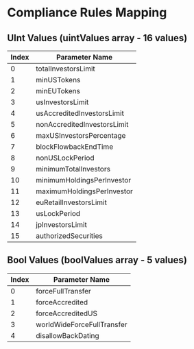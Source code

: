 # Compliance Rules Mapping

## UInt Values (uintValues array - 16 values)

| Index | Parameter Name |
|-------|----------------|
| 0 | totalInvestorsLimit |
| 1 | minUSTokens |
| 2 | minEUTokens |
| 3 | usInvestorsLimit |
| 4 | usAccreditedInvestorsLimit |
| 5 | nonAccreditedInvestorsLimit |
| 6 | maxUSInvestorsPercentage |
| 7 | blockFlowbackEndTime |
| 8 | nonUSLockPeriod |
| 9 | minimumTotalInvestors |
| 10 | minimumHoldingsPerInvestor |
| 11 | maximumHoldingsPerInvestor |
| 12 | euRetailInvestorsLimit |
| 13 | usLockPeriod |
| 14 | jpInvestorsLimit |
| 15 | authorizedSecurities |

## Bool Values (boolValues array - 5 values)

| Index | Parameter Name |
|-------|----------------|
| 0 | forceFullTransfer |
| 1 | forceAccredited |
| 2 | forceAccreditedUS |
| 3 | worldWideForceFullTransfer |
| 4 | disallowBackDating |